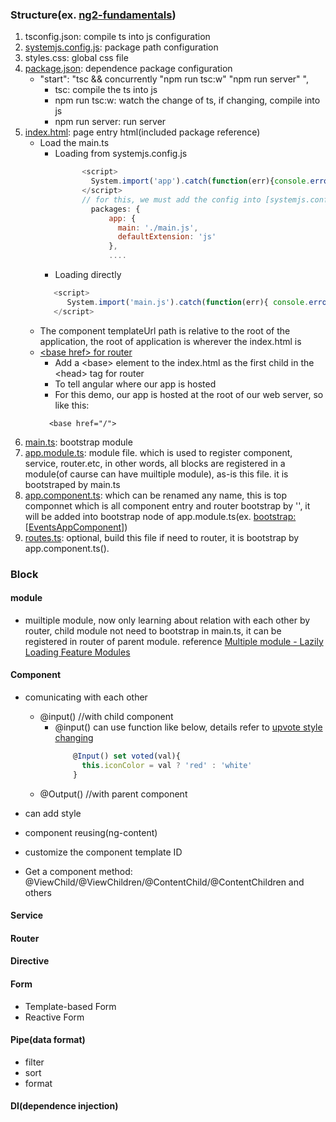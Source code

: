 ### Structure(ex. [ng2-fundamentals](https://github.com/Wwawawa/angular2-fundamentals-JIT/tree/master/ng2-fundamentals))
1. tsconfig.json: compile ts into js configuration
2. [systemjs.config.js](https://github.com/Wwawawa/angular2-fundamentals-JIT/blob/master/ng2-fundamentals/systemjs.config.js): package path configuration
3. styles.css: global css file
4. [package.json](https://github.com/Wwawawa/angular2-fundamentals-JIT/blob/master/ng2-fundamentals/package.json): dependence package configuration
   * "start": "tsc && concurrently \"npm run tsc:w\" \"npm run server\" ",
      * tsc: compile the ts into js
      * npm run tsc:w: watch the change of ts, if changing, compile into js
      * npm run server: run server
5. [index.html](https://github.com/Wwawawa/angular2-fundamentals-JIT/blob/master/ng2-fundamentals/index.html): page entry html(included package reference)
   * Load the main.ts
     * Loading from systemjs.config.js  
        ```js
              <script>        
                System.import('app').catch(function(err){console.error(err); });       
              </script>
              // for this, we must add the config into [systemjs.config.js]:
                packages: {
                    app: {
                      main: './main.js',
                      defaultExtension: 'js'
                    },
                    ....
        ```
      * Loading directly
      ```js
         <script>
            System.import('main.js').catch(function(err){ console.error(err); });//notice the main.js path
         </script>
      ``` 
    * The component templateUrl path is relative to the root of the application, the root of application is wherever the index.html is
    * [\<base href\> for router](https://angular.io/guide/router)      
      * Add a \<base\> element to the index.html as the first child in the \<head\> tag for router
      * To tell angular where our app is hosted
      * For this demo, our app is hosted at the root of our web server, so like this: 
      ```
        <base href="/">
      ```      
6. [main.ts](https://github.com/Wwawawa/angular2-fundamentals-JIT/blob/master/ng2-fundamentals/app/main.ts): bootstrap module
7. [app.module.ts](https://github.com/Wwawawa/angular2-fundamentals-JIT/blob/master/ng2-fundamentals/app/app.module.ts): module file. which is used to register component, service, router.etc, in other words, all blocks are registered in a module(of caurse can have muiltiple module), as-is this file. it is bootstraped by main.ts
8. [app.component.ts](https://github.com/Wwawawa/angular2-fundamentals-JIT/blob/master/ng2-fundamentals/app/events/events-app.component.ts): which can be renamed any name, this is top componnet which is all component entry and router bootstrap by '<router-outlet></router-outlet>', it will be added into bootstrap node of app.module.ts(ex. [bootstrap: [EventsAppComponent]](https://github.com/Wwawawa/angular2-fundamentals-JIT/blob/master/ng2-fundamentals/app/app.module.ts))
9. [routes.ts](https://github.com/Wwawawa/angular2-fundamentals-JIT/blob/master/ng2-fundamentals/app/route.ts): optional, build this file if need to router, it is bootstrap by app.component.ts(<router-outlet></router-outlet>).

### Block
#### module

* muiltiple module, now only learning about relation with each other by router, child module not need to bootstrap in main.ts, it can be registered in router of parent module. reference [Multiple module - Lazily Loading Feature Modules](https://plnkr.co/edit/MkLLiAJWkHYjjJ58SYA8) 

#### Component
* comunicating with each other
  * @input() //with child component
    * @input() can use function like below, details refer to [upvote style changing](https://github.com/Wwawawa/angular2-fundamentals-Completing/blob/master/ng2-fundamentals/app/events/event-detail/upvote.component.ts)
      ```js
          @Input() set voted(val){
            this.iconColor = val ? 'red' : 'white'
          }
      ```
  * @Output() //with parent component

* can add style
* component reusing(ng-content)
* customize the component template ID
* Get a component method: @ViewChild/@ViewChildren/@ContentChild/@ContentChildren and others
#### Service

#### Router

#### Directive

#### Form
* Template-based Form
* Reactive Form

#### Pipe(data format)
* filter
* sort
* format
#### DI(dependence injection)

